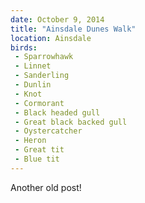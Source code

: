 ```yaml
---
date: October 9, 2014
title: "Ainsdale Dunes Walk"
location: Ainsdale
birds:
 - Sparrowhawk
 - Linnet
 - Sanderling
 - Dunlin
 - Knot
 - Cormorant
 - Black headed gull
 - Great black backed gull
 - Oystercatcher
 - Heron
 - Great tit
 - Blue tit
---
```


Another old post!